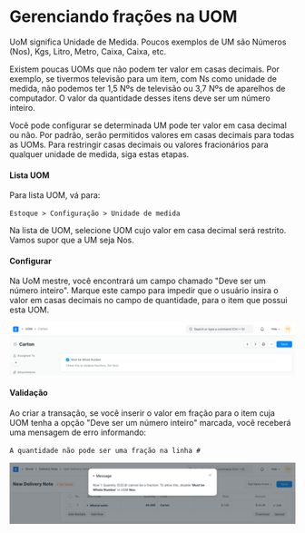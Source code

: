 # Gerenciando frações na UOM



UoM significa Unidade de Medida. Poucos exemplos de UM são Números (Nos), Kgs, Litro, Metro, Caixa, Caixa, etc.


Existem poucas UOMs que não podem ter valor em casas decimais. Por exemplo, se tivermos televisão para um item, com Ns como unidade de medida, não podemos ter 1,5 Nºs de televisão ou 3,7 Nºs de aparelhos de computador. O valor da quantidade desses itens deve ser um número inteiro.


Você pode configurar se determinada UM pode ter valor em casa decimal ou não. Por padrão, serão permitidos valores em casas decimais para todas as UOMs. Para restringir casas decimais ou valores fracionários para qualquer unidade de medida, siga estas etapas.


#### Lista UOM


Para lista UOM, vá para:


`Estoque > Configuração > Unidade de medida`


Na lista de UOM, selecione UOM cujo valor em casa decimal será restrito. Vamos supor que a UM seja Nos.


#### Configurar


Na UoM mestre, você encontrará um campo chamado "Deve ser um número inteiro". Marque este campo para impedir que o usuário insira o valor em casas decimais no campo de quantidade, para o item que possui esta UOM.


![UoM deve ser inteiro Não](/files/uom-fraction-1.png)


#### Validação


Ao criar a transação, se você inserir o valor em fração para o item cuja UOM tenha a opção "Deve ser um número inteiro" marcada, você receberá uma mensagem de erro informando:


`A quantidade não pode ser uma fração na linha #`


![Mensagem de validação da unidade de medida](/files/uom-fraction-2.png)




